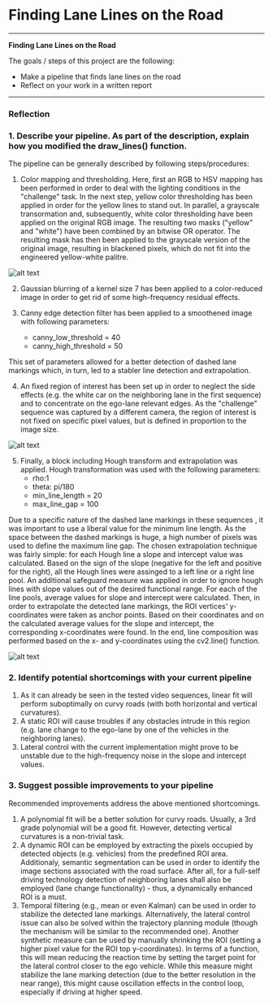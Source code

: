 # **Finding Lane Lines on the Road** 

---

**Finding Lane Lines on the Road**

The goals / steps of this project are the following:
* Make a pipeline that finds lane lines on the road
* Reflect on your work in a written report


[//]: # (Image References)

[image1]: ./writeup_images/hsv.jpg "HSV image"
[image2]: ./writeup_images/roi.jpg "ROI with canny edges"
[image3]: ./writeup_images/hough.jpg "Extrapolated lane markings based on Hough lines"

---

### Reflection

### 1. Describe your pipeline. As part of the description, explain how you modified the draw_lines() function.
The pipeline can be generally described by following steps/procedures:
1) Color mapping and thresholding. Here, first an RGB to HSV mapping has been performed in order to deal with the lighting conditions in the "challenge" task. In the next step, yellow color thresholding has been applied in order for the yellow lines to stand out. In parallel, a grayscale transormation and, subsequently, white color thresholding have been applied on the original RGB image. The resulting two masks ("yellow" and "white") have been combined by an bitwise OR operator. The resulting mask has then been applied to the grayscale version of the original image, resulting in blackened pixels, which do not fit into the engineered yellow-white palitre.

![alt text][image1]

2) Gaussian blurring of a kernel size 7 has been applied to a color-reduced image in order to get rid of some high-frequency residual effects.

3) Canny edge detection filter has been applied to a smoothened image with following parameters:

    - canny_low_threshold = 40
    - canny_high_threshold = 50
    
This set of parameters allowed for a better detection of dashed lane markings which, in turn, led to a stabler line detection and extrapolation.
   
4) An fixed region of interest has been set up in order to neglect the side effects (e.g. the white car on the neighboring lane in the first sequence) and to concentrate on the ego-lane relevant edges. As the "challenge" sequence was captured by a different camera, the region of interest is not fixed on specific pixel values, but is defined in proportion to the image size.

![alt text][image2]

5) Finally, a block including Hough transform and extrapolation was applied. Hough transformation was used with the following parameters:
    - rho:1
    - theta: pi/180
    - min_line_length = 20
    - max_line_gap = 100
    
Due to a specific nature of the dashed lane markings in these sequences , it was important to use a liberal value for the minimum line length. As the space between the dashed markings is huge, a high number of pixels was used to define the maximum line gap.
The chosen extrapolation technique was fairly simple: for each Hough line a slope and intercept value was calculated. Based on the sign of the slope (negative for the left and positive for the right), all the Hough lines were assinged to a left line or a right line pool. An additional safeguard measure was applied in order to ignore hough lines with slope values out of the desired functional range. For each of the line pools, average values for slope and intercept were calculated. Then, in order to extrapolate the detected lane markings, the ROI vertices' y-coordinates were taken as anchor points. Based on their coordinates and on the calculated average values for the slope and intercept, the corresponding x-coordinates were found. In the end, line composition was performed based on the x- and y-coordinates using the cv2.line() function.
 
![alt text][image3]



### 2. Identify potential shortcomings with your current pipeline

1) As it can already be seen in the tested video sequences, linear fit will perform suboptimally on curvy roads (with both horizontal and vertical curvatures). 
2) A static ROI will cause troubles if any obstacles intrude in this region (e.g. lane change to the ego-lane by one of the vehicles in the neighboring lanes).
3) Lateral control with the current implementation might prove to be unstable due to the high-frequency noise in the slope and intercept values.

### 3. Suggest possible improvements to your pipeline
Recommended improvements address the above mentioned shortcomings.
1) A polynomial fit will be a better solution for curvy roads. Usually, a 3rd grade polynomial will be a good fit. However, detecting vertical curvatures is a non-trivial task.
2) A dynamic ROI can be employed by extracting the pixels occupied by detected objects (e.g. vehicles) from the predefined ROI area. Additionaly, semantic segmentation can be used in order to identify the image sections associated with the road surface. After all, for a full-self driving technology detection of neighboring lanes shall also be employed (lane change functionality) - thus, a dynamically enhanced ROI is a must.
3) Temporal filtering (e.g., mean or even Kalman) can be used in order to stabilize the detected lane markings. Alternatively, the lateral control issue can also be solved within the trajectory planning module (though the mechanism will be similar to the recommended one). Another synthetic measure can be used by manually shrinking the ROI (setting a higher pixel value for the ROI top y-coordinates). In terms of a function, this will mean reducing the reaction time by setting the target point for the lateral control closer to the ego vehicle. While this measure might stabilize the lane marking detection (due to the better resolution in the near range), this might cause oscillation effects in the control loop, especially if driving at higher speed.